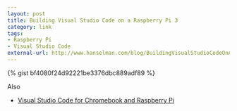 ```yaml
---
layout: post
title: Building Visual Studio Code on a Raspberry Pi 3
category: link
tags:
- Raspberry Pi
- Visual Studio Code
external-url: http://www.hanselman.com/blog/BuildingVisualStudioCodeOnARaspberryPi3.aspx
---
```

{% gist bf4080f24d92221be3376dbc889adf89 %}

Also
 - [Visual Studio Code for Chromebook and Raspberry Pi](https://code.headmelted.com/)
